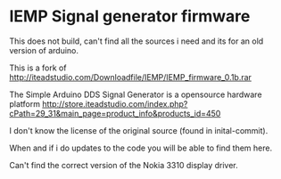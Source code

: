 # IEMP Signal generator firmware

This does not build, can't find all the sources i need and its for an old version of arduino.

This is a fork of http://iteadstudio.com/Downloadfile/IEMP/IEMP_firmware_0.1b.rar

The Simple Arduino DDS Signal Generator is a opensource hardware platform http://store.iteadstudio.com/index.php?cPath=29_31&main_page=product_info&products_id=450

I don't know the license of the original source (found in inital-commit).

When and if i do updates to the code you will be able to find them here.

Can't find the correct version of the Nokia 3310 display driver.
